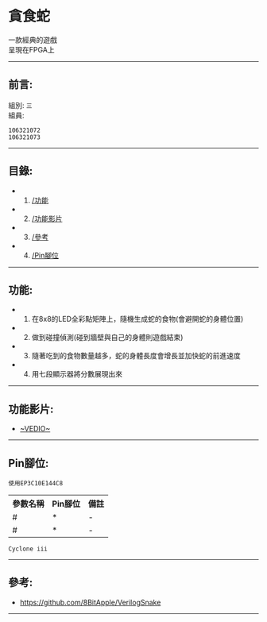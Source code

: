 # 貪食蛇
一款經典的遊戲<br>
呈現在FPGA上<br>

- - -

## 前言:
組別: ` 三 `<br>
組員:
```
106321072
106321073
```
- - -

## 目錄:
* 1. [/功能](/README.md#功能)
* 2. [/功能影片](/README.md#功能影片)
* 3. [/參考](/README.md#參考)
* 4. [/Pin腳位](/README.md#Pin腳位)
- - -

## 功能:
* 1. 在8x8的LED全彩點矩陣上，隨機生成蛇的食物(會避開蛇的身體位置)
* 2. 做到碰撞偵測(碰到牆壁與自己的身體則遊戲結束)
* 3. 隨著吃到的食物數量越多，蛇的身體長度會增長並加快蛇的前進速度
* 4. 用七段顯示器將分數展現出來
- - -

## 功能影片:
* [~VEDIO~](https://www.youtube.com/watch?v=ixNvGhTQ70Y^^)
- - -

## Pin腳位:
`使用EP3C10E144C8`
<table>
  <tr>
    <th>參數名稱</th>
    <th>Pin腳位</th>
    <th>備註</th>
  </tr>
  <tr>
    <td>#</td>
    <td>*</td>
    <td>-</td>
  </tr>
  <tr>
    <td>#</td>
    <td>*</td>
    <td>-</td>
  </tr>
</table>

`Cyclone iii`
- - -

## 參考:
* https://github.com/8BitApple/VerilogSnake
- - -
